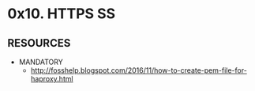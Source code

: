 # 0x10. HTTPS SS
## RESOURCES

* MANDATORY
  * http://fosshelp.blogspot.com/2016/11/how-to-create-pem-file-for-haproxy.html




